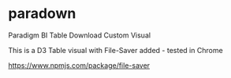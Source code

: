# paradown
Paradigm BI Table Download Custom Visual

This is a D3 Table visual with File-Saver added - tested in Chrome

https://www.npmjs.com/package/file-saver


